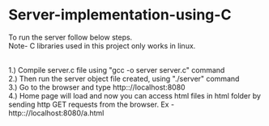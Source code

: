 # Server-implementation-using-C<br>

To run the server follow below steps.<br>
Note- C libraries used in this project only works in linux.<br><br>

1.) Compile server.c file using "gcc -o server server.c" command<br>
2.) Then run the server object file created, using "./server" command<br>
3.) Go to the browser and type http:://localhost:8080<br>
4.) Home page will load and now you can access html files in html folder by sending http GET requests from the browser.
    Ex - http:://localhost:8080/a.html<br>
